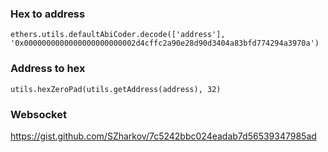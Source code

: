 ### Hex to address
`ethers.utils.defaultAbiCoder.decode(['address'], '0x0000000000000000000000002d4cffc2a90e28d90d3404a83bfd774294a3970a')`

### Address to hex
`utils.hexZeroPad(utils.getAddress(address), 32)`

### Websocket
https://gist.github.com/SZharkov/7c5242bbc024eadab7d56539347985ad
